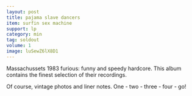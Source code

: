 ```yaml
---
layout: post
title: pajama slave dancers
item: surfin sex machine
support: lp
category: min
tag: soldout
volume: 1
image: luSewZ6lX8D1
---
```


Massachussets 1983 furious: funny and speedy hardcore. This album contains the finest selection of their recordings.

Of course, vintage photos and liner notes. One - two - three - four - go!
